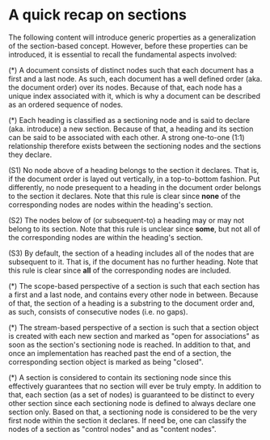
# A quick recap on sections

The following content will introduce generic properties as a generalization of
the section-based concept. However, before these properties can be introduced,
it is essential to recall the fundamental aspects involved:

(*) A document consists of distinct nodes such that each document has a first
and a last node. As such, each document has a well defined order (aka. the
document order) over its nodes. Because of that, each node has a unique index
associated with it, which is why a document can be described as an ordered
sequence of nodes.

(*) Each heading is classified as a sectioning node and is said to declare
(aka. introduce) a new section. Because of that, a heading and its section
can be said to be associated with each other. A strong one-to-one (1:1)
relationship therefore exists between the sectioning nodes and the sections
they declare.

(S1) No node above of a heading belongs to the section it declares. That is,
if the document order is layed out vertically, in a top-to-bottom fashion. Put
differently, no node presequent to a heading in the document order belongs to
the section it declares. Note that this rule is clear since **none** of the
corresponding nodes are nodes within the heading's section.

(S2) The nodes below of (or subsequent-to) a heading may or may not belong to
its section. Note that this rule is unclear since **some**, but not all of the
corresponding nodes are within the heading's section.

(S3) By default, the section of a heading includes all of the nodes that are
subsequent to it. That is, if the document has no further heading. Note that
this rule is clear since **all** of the corresponding nodes are included.

(*) The scope-based perspective of a section is such that each section has a
first and a last node, and contains every other node in between. Because of
that, the section of a heading is a substring to the document order and, as
such, consists of consecutive nodes (i.e. no gaps).

(*) The stream-based perspective of a section is such that a section object
is created with each new section and marked as "open for associations" as soon
as the section's sectioning node is reached. In addition to that, and once an
implementation has reached past the end of a section, the corresponding section
object is marked as being "closed".

(*) A section is considered to contain its sectioning node since this effectively
guarantees that no section will ever be truly empty. In addition to that, each
section (as a set of nodes) is guaranteed to be distinct to every other section
since each sectioning node is defined to always declare one section only. Based
on that, a sectioning node is considered to be the very first node within the
section it declares. If need be, one can classify the nodes of a section as
"control nodes" and as "content nodes".

